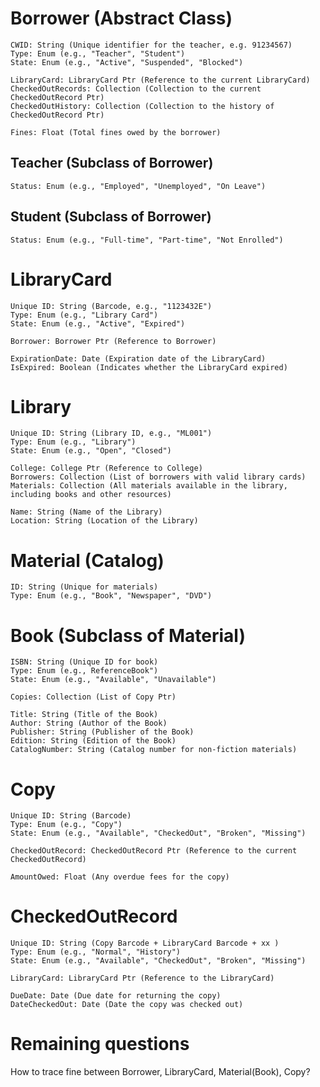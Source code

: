 # Borrower (Abstract Class)

```
CWID: String (Unique identifier for the teacher, e.g. 91234567)
Type: Enum (e.g., "Teacher", "Student")
State: Enum (e.g., "Active", "Suspended", "Blocked")
```

```
LibraryCard: LibraryCard Ptr (Reference to the current LibraryCard)
CheckedOutRecords: Collection (Collection to the current CheckedOutRecord Ptr)
CheckedOutHistory: Collection (Collection to the history of CheckedOutRecord Ptr)
```

```
Fines: Float (Total fines owed by the borrower)
```

## Teacher (Subclass of Borrower)
```
Status: Enum (e.g., "Employed", "Unemployed", "On Leave")
```

## Student (Subclass of Borrower)
```
Status: Enum (e.g., "Full-time", "Part-time", "Not Enrolled") 
```

# LibraryCard
```
Unique ID: String (Barcode, e.g., "1123432E")
Type: Enum (e.g., "Library Card")
State: Enum (e.g., "Active", "Expired")
```

```
Borrower: Borrower Ptr (Reference to Borrower)
```

```
ExpirationDate: Date (Expiration date of the LibraryCard)
IsExpired: Boolean (Indicates whether the LibraryCard expired)
```

# Library
```
Unique ID: String (Library ID, e.g., "ML001")
Type: Enum (e.g., "Library")
State: Enum (e.g., "Open", "Closed")
```

```
College: College Ptr (Reference to College)
Borrowers: Collection (List of borrowers with valid library cards)
Materials: Collection (All materials available in the library, including books and other resources)
```

```
Name: String (Name of the Library)
Location: String (Location of the Library)
```

# Material (Catalog)
```
ID: String (Unique for materials)
Type: Enum (e.g., "Book", "Newspaper", "DVD")
```

# Book (Subclass of Material)
```
ISBN: String (Unique ID for book)
Type: Enum (e.g., ReferenceBook")
State: Enum (e.g., "Available", "Unavailable")
```

```
Copies: Collection (List of Copy Ptr)
```

```
Title: String (Title of the Book)
Author: String (Author of the Book)
Publisher: String (Publisher of the Book)
Edition: String (Edition of the Book)
CatalogNumber: String (Catalog number for non-fiction materials)
```

# Copy
```
Unique ID: String (Barcode)
Type: Enum (e.g., "Copy")
State: Enum (e.g., "Available", "CheckedOut", "Broken", "Missing")
```

```
CheckedOutRecord: CheckedOutRecord Ptr (Reference to the current CheckedOutRecord)
```

```
AmountOwed: Float (Any overdue fees for the copy)
```

# CheckedOutRecord
```
Unique ID: String (Copy Barcode + LibraryCard Barcode + xx )
Type: Enum (e.g., "Normal", "History")
State: Enum (e.g., "Available", "CheckedOut", "Broken", "Missing")
```

```
LibraryCard: LibraryCard Ptr (Reference to the LibraryCard)
```

```
DueDate: Date (Due date for returning the copy)
DateCheckedOut: Date (Date the copy was checked out)
```


# Remaining questions

How to trace fine between Borrower, LibraryCard, Material(Book), Copy?

